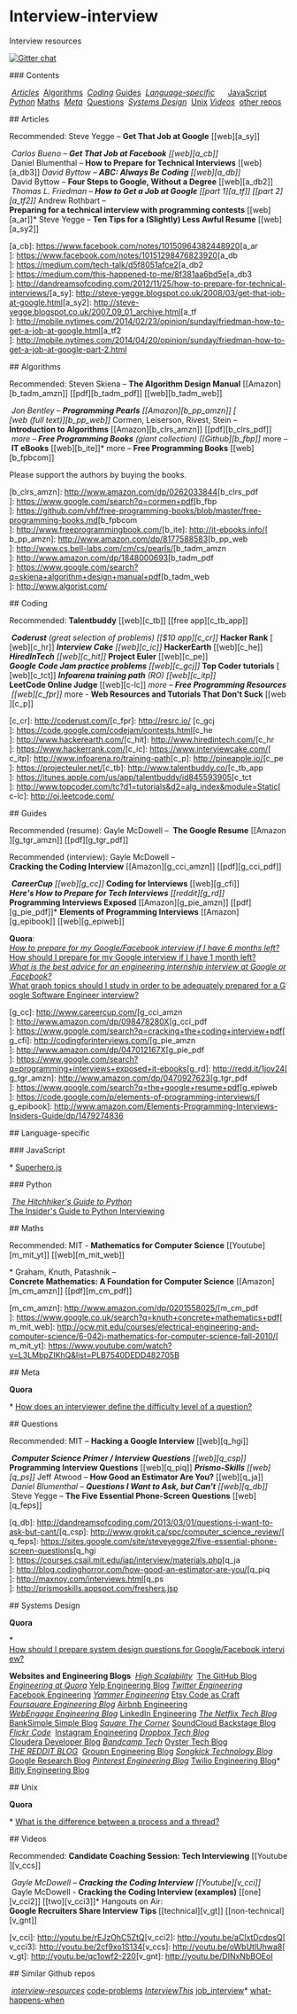 # Interview-interview
Interview resources

 
 ​[![​Gitter chat​](https://badges.gitter.im/andreis/interview.png)](https://gitter.im/andreis/interview) 
  
 ​###​ ​Contents 
  
 ​*​ [​Articles​](#articles) 
 ​*​ [​Algorithms​](#algorithms) 
 ​*​ [​Coding​](#coding) 
 ​*​ [​Guides​](#guides) 
 ​*​ [​Language-specific​](#language-specific) 
 ​    ​*​ [​JavaScript​](#javascript) 
 ​    ​*​ [​Python​](#python) 
 ​*​ [​Maths​](#maths) 
 ​*​ [​Meta​](#meta) 
 ​*​ [​Questions​](#questions) 
 ​*​ [​Systems Design​](#systems-design) 
 ​*​ [​Unix​](#unix) 
 ​*​ [​Videos​](#videos) 
 ​*​ [​other repos​](#similar-github-repos) 
  
  
 ​##​ ​Articles 
  
 ​Recommended: Steve Yegge – ​**Get That Job at Google**​ [​[web​][a_sy]] 
  
 ​*​ Carlos Bueno – ​**Get That Job at Facebook**​ [​[web​][a_cb]] 
 ​*​ Daniel Blumenthal – ​**How to Prepare for Technical Interviews**​ [​[web​][a_db3]] 
 ​*​ David Byttow – ​**ABC: Always Be Coding**​ [​[web​][a_db]] 
 ​*​ David Byttow – ​**Four Steps to Google, Without a Degree**​ [​[web​][a_db2]] 
 ​*​ Thomas L. Friedman – ​**How to Get a Job at Google**​ [​[part 1​][a_tf]] [​[part 2​][a_tf2]] 
 ​*​ Andrew Rothbart – ​**Preparing for a technical interview with programming contests**​ [​[web​][a_ar]] 
 ​*​ Steve Yegge – ​**Ten Tips for a (Slightly) Less Awful Resume**​ [​[web​][a_sy2]] 
  
 ​[​a_cb​]: https://www.facebook.com/notes/10150964382448920 
 ​[​a_ar​]: https://www.facebook.com/notes/10151298476823920 
 ​[​a_db​]: https://medium.com/tech-talk/d5f8051afce2 
 ​[​a_db2​]: https://medium.com/this-happened-to-me/8f381aa6bd5e 
 ​[​a_db3​]: http://dandreamsofcoding.com/2012/11/25/how-to-prepare-for-technical-interviews/ 
 ​[​a_sy​]: http://steve-yegge.blogspot.co.uk/2008/03/get-that-job-at-google.html 
 ​[​a_sy2​]: http://steve-yegge.blogspot.co.uk/2007_09_01_archive.html 
 ​[​a_tf​]: http://mobile.nytimes.com/2014/02/23/opinion/sunday/friedman-how-to-get-a-job-at-google.html 
 ​[​a_tf2​]: http://mobile.nytimes.com/2014/04/20/opinion/sunday/friedman-how-to-get-a-job-at-google-part-2.html 
  
  
 ​##​ ​Algorithms 
  
 ​Recommended: Steven Skiena – ​**The Algorithm Design Manual**​ [​[Amazon​][b_tadm_amzn]] [​[pdf​][b_tadm_pdf]] [​[web​][b_tadm_web]] 
  
 ​*​ Jon Bentley – ​**Programming Pearls**​ [​[Amazon​][b_pp_amzn]] [​[web (full text)​][b_pp_web]] 
 ​*​ Cormen, Leiserson, Rivest, Stein – ​**Introduction to Algorithms**​ [​[Amazon​][b_clrs_amzn]] [​[pdf​][b_clrs_pdf]] 
 ​*​ more – ​**Free Programming Books**​ (​*giant*​ collection) [​[Github​][b_fbp]] 
 ​*​ more – ​**IT eBooks**​ [​[web​][b_ite]] 
 ​*​ more – ​**Free Programming Books**​ [​[web​][b_fpbcom]] 
  
 ​Please support the authors by buying the books. 
  
 ​[​b_clrs_amzn​]: http://www.amazon.com/dp/0262033844 
 ​[​b_clrs_pdf​]: https://www.google.com/search?q=cormen+pdf 
 ​[​b_fbp​]: https://github.com/vhf/free-programming-books/blob/master/free-programming-books.md 
 ​[​b_fpbcom​]: http://www.freeprogrammingbook.com/ 
 ​[​b_ite​]: http://it-ebooks.info/ 
 ​[​b_pp_amzn​]: http://www.amazon.com/dp/8177588583 
 ​[​b_pp_web​]: http://www.cs.bell-labs.com/cm/cs/pearls/ 
 ​[​b_tadm_amzn​]: http://www.amazon.com/dp/1848000693 
 ​[​b_tadm_pdf​]: https://www.google.com/search?q=skiena+algorithm+design+manual+pdf 
 ​[​b_tadm_web​]: http://www.algorist.com/ 
  
  
 ​##​ ​Coding 
  
 ​Recommended: ​**Talentbuddy**​ [​[web​][c_tb]] [​[free app​][c_tb_app]] 
  
 ​*​ ​**Coderust**​ (great selection of problems) [​[$10 app​][c_cr]] 
 ​*​ ​**Hacker Rank**​ [​[web​][c_hr]] 
 ​*​ ​**Interview Cake**​ [​[web​][c_ic]] 
 ​*​ ​**HackerEarth**​ [​[web​][c_he]] 
 ​*​ ​**HiredInTech**​ [​[web​][c_hit]] 
 ​*​ ​**Project Euler**​ [​[web​][c_pe]] 
 ​*​ ​**Google Code Jam practice problems**​ [​[web​][c_gcj]] 
 ​*​ ​**Top Coder tutorials**​ [​[web​][c_tct]] 
 ​*​ ​**Infoarena training path**​ (RO) [​[web​][c_itp]] 
 ​*​ ​**LeetCode Online Judge**​ [​[web​][c-lc]] 
 ​*​ more – ​**Free Programming Resources**​ [​[web​][c_fpr]] 
 ​*​ more - ​**Web Resources and Tutorials That Don't Suck**​ [​[web​][c_p]] 
  
 ​[​c_cr​]: http://coderust.com/ 
 ​[​c_fpr​]: http://resrc.io/ 
 ​[​c_gcj​]: https://code.google.com/codejam/contests.html 
 ​[​c_he​]: http://www.hackerearth.com/ 
 ​[​c_hit​]: http://www.hiredintech.com/ 
 ​[​c_hr​]: https://www.hackerrank.com/ 
 ​[​c_ic​]: https://www.interviewcake.com/ 
 ​[​c_itp​]: http://www.infoarena.ro/training-path 
 ​[​c_p​]: http://pineapple.io/ 
 ​[​c_pe​]: https://projecteuler.net/ 
 ​[​c_tb​]: http://www.talentbuddy.co/ 
 ​[​c_tb_app​]: https://itunes.apple.com/us/app/talentbuddy/id845593905 
 ​[​c_tct​]: http://www.topcoder.com/tc?d1=tutorials&d2=alg_index&module=Static 
 ​[​c-lc​]: http://oj.leetcode.com/ 
  
  
 ​##​ ​Guides 
  
 ​Recommended (resume): Gayle McDowell –  ​**The Google Resume**​ [​[Amazon​][g_tgr_amzn]] [​[pdf​][g_tgr_pdf]] 
  
 ​Recommended (interview): Gayle McDowell – ​**Cracking the Coding Interview**​ [​[Amazon​][g_cci_amzn]] [​[pdf​][g_cci_pdf]] 
  
 ​*​ ​**CareerCup**​ [​[web​][g_cc]] 
 ​*​ ​**Coding for Interviews**​ [​[web​][g_cfi]] 
 ​*​ ​**Here's How to Prepare for Tech Interviews**​ [​[reddit​][g_rd]] 
 ​*​ ​**Programming Interviews Exposed**​ [​[Amazon​][g_pie_amzn]] [​[pdf​][g_pie_pdf]] 
 ​*​ ​**Elements of Programming Interviews**​ [​[Amazon​][g_epibook]] [​[web​][g_epiweb]]  
  
 ​**Quora**​: 
 ​*​ [​How to prepare for my Google/Facebook interview if I have 6 months left?​](http://www.quora.com/Career-Advice/What-are-the-ways-to-utilize-6-months-to-build-skill-set-to-get-into-Facebook-or-Google) 
 ​*​ [​How should I prepare for my Google interview if I have 1 month left?​](https://www.quora.com/Google-Interview-Questions/How-should-I-prepare-for-my-Google-interview-if-I-have-1-month-left) 
 ​*​ [​What is the best advice for an engineering internship interview at Google or Facebook?​](https://www.quora.com/What-is-the-best-advice-for-an-engineering-internship-interview-at-Google-or-Facebook) 
 ​*​ [​What graph topics should I study in order to be adequately prepared for a Google Software Engineer interview?​](https://www.quora.com/Google-Interview-Questions/What-graph-topics-should-I-study-in-order-to-be-adequately-prepared-for-a-Google-Software-Engineer-interview) 
  
 ​[​g_cc​]: http://www.careercup.com/ 
 ​[​g_cci_amzn​]: http://www.amazon.com/dp/098478280X 
 ​[​g_cci_pdf​]: https://www.google.com/search?q=cracking+the+coding+interview+pdf 
 ​[​g_cfi​]: http://codingforinterviews.com/ 
 ​[​g_pie_amzn​]: http://www.amazon.com/dp/047012167X 
 ​[​g_pie_pdf​]: https://www.google.com/search?q=programming+interviews+exposed+it-ebooks 
 ​[​g_rd​]: http://redd.it/1jov24 
 ​[​g_tgr_amzn​]: http://www.amazon.com/dp/0470927623 
 ​[​g_tgr_pdf​]: https://www.google.com/search?q=the+google+resume+pdf 
 ​[​g_epiweb​]: https://code.google.com/p/elements-of-programming-interviews/ 
 ​[​g_epibook​]: http://www.amazon.com/Elements-Programming-Interviews-Insiders-Guide/dp/1479274836 
  
  
 ​##​ ​Language-specific 
  
 ​###​ ​JavaScript 
  
 ​*​ [​Superhero.js​](http://superherojs.com/) 
  
 ​###​ ​Python 
  
 ​*​ [​The Hitchhiker's Guide to Python​](http://docs.python-guide.org/en/latest/) 
 ​*​ [​The Insider's Guide to Python Interviewing​](http://www.toptal.com/python#hiring-guide) 
  
 ​##​ ​Maths 
  
 ​Recommended: MIT - ​**Mathematics for Computer Science**​ [​[Youtube​][m_mit_yt]] [​[web​][m_mit_web]] 
  
 ​*​ Graham, Knuth, Patashnik – ​**Concrete Mathematics: A Foundation for Computer Science**​ [​[Amazon​][m_cm_amzn]] [​[pdf​][m_cm_pdf]] 
  
 ​[​m_cm_amzn​]: http://www.amazon.com/dp/0201558025/ 
 ​[​m_cm_pdf​]: https://www.google.co.uk/search?q=knuth+concrete+mathematics+pdf 
 ​[​m_mit_web​]: http://ocw.mit.edu/courses/electrical-engineering-and-computer-science/6-042j-mathematics-for-computer-science-fall-2010/ 
 ​[​m_mit_yt​]: https://www.youtube.com/watch?v=L3LMbpZIKhQ&list=PLB7540DEDD482705B 
  
  
 ​##​ ​Meta 
  
 ​**Quora** 
  
 ​*​ [​How does an interviewer define the difficulty level of a question?​](http://www.quora.com/Programming-Interviews/How-does-an-interviewer-define-the-difficulty-level-of-a-question) 
  
  
 ​##​ ​Questions 
  
 ​Recommended: MIT – ​**Hacking a Google Interview**​ [​[web​][q_hgi]] 
  
 ​*​ ​**Computer Science Primer / Interview Questions**​ [​[web​][q_csp]] 
 ​*​ ​**Programming Interview Questions**​ [​[web​][q_piq]] 
 ​*​ ​**Prismo-Skills**​ [​[web​][q_ps]] 
 ​*​ Jeff Atwood – ​**How Good an Estimator Are You?**​ [​[web​][q_ja]] 
 ​*​ Daniel Blumenthal – ​**Questions I Want to Ask, but Can't**​ [​[web​][q_db]] 
 ​*​ Steve Yegge – ​**The Five Essential Phone-Screen Questions**​ [​[web​][q_feps]] 
  
 ​[​q_db​]: http://dandreamsofcoding.com/2013/03/01/questions-i-want-to-ask-but-cant/ 
 ​[​q_csp​]: http://www.grokit.ca/spc/computer_science_review/ 
 ​[​q_feps​]: https://sites.google.com/site/steveyegge2/five-essential-phone-screen-questions 
 ​[​q_hgi​]: https://courses.csail.mit.edu/iap/interview/materials.php 
 ​[​q_ja​]: http://blog.codinghorror.com/how-good-an-estimator-are-you/ 
 ​[​q_piq​]: http://maxnoy.com/interviews.html 
 ​[​q_ps​]: http://prismoskills.appspot.com/freshers.jsp 
  
  
 ​##​ ​Systems Design 
  
 ​**Quora** 
  
 ​*​ [​How should I prepare system design questions for Google/Facebook interview?​](http://www.quora.com/Job-Interviews/How-should-I-prepare-system-design-questions-for-Google-Facebook-Interview) 
  
  
 ​**Websites and Engineering Blogs** 
 ​*​ [​High Scalability​](http://highscalability.com/) 
 ​*​ [​The GitHub Blog​](https://github.com/blog/category/engineering) 
 ​*​ [​Engineering at Quora​](http://engineering.quora.com/) 
 ​*​ [​Yelp Engineering Blog​](http://engineeringblog.yelp.com/) 
 ​*​ [​Twitter Engineering​](https://engineering.twitter.com/) 
 ​*​ [​Facebook Engineering​](https://www.facebook.com/Engineering) 
 ​*​ [​Yammer Engineering​](http://eng.yammer.com/blog/) 
 ​*​ [​Etsy Code as Craft​](http://codeascraft.com/) 
 ​*​ [​Foursquare Engineering Blog​](http://engineering.foursquare.com/) 
 ​*​ [​Airbnb Engineering​](http://nerds.airbnb.com/) 
 ​*​ [​WebEngage Engineering Blog​](http://engineering.webengage.com/) 
 ​*​ [​LinkedIn Engineering​](http://engineering.linkedin.com/blog) 
 ​*​ [​The Netflix Tech Blog​](http://techblog.netflix.com/) 
 ​*​ [​BankSimple Simple Blog​](https://www.simple.com/engineering/) 
 ​*​ [​Square The Corner​](http://corner.squareup.com/) 
 ​*​ [​SoundCloud Backstage Blog​](https://developers.soundcloud.com/blog/) 
 ​*​ [​Flickr Code​](http://code.flickr.net/) 
 ​*​ [​Instagram Engineering​](http://instagram-engineering.tumblr.com/) 
 ​*​ [​Dropbox Tech Blog​](https://tech.dropbox.com/) 
 ​*​ [​Cloudera Developer Blog​](http://blog.cloudera.com/blog/) 
 ​*​ [​Bandcamp Tech​](http://bandcamptech.wordpress.com/) 
 ​*​ [​Oyster Tech Blog​](http://tech.oyster.com/) 
 ​*​ [​THE REDDIT BLOG​](http://www.redditblog.com/) 
 ​*​ [​Groupn Engineering Blog​](https://engineering.groupon.com/) 
 ​*​ [​Songkick Technology Blog​](http://devblog.songkick.com/) 
 ​*​ [​Google Research Blog​](http://googleresearch.blogspot.com/) 
 ​*​ [​Pinterest Engineering Blog​](http://engineering.pinterest.com/) 
 ​*​ [​Twilio Engineering Blog​](http://www.twilio.com/engineering) 
 ​*​ [​Bitly Engineering Blog​](http://word.bitly.com/) 
  
  
  
 ​##​ ​Unix 
  
 ​**Quora** 
  
 ​*​ [​What is the difference between a process and a thread?​](http://www.quora.com/What-is-the-difference-between-a-process-and-a-thread) 
  
  
 ​##​ ​Videos 
  
 ​Recommended: ​**Candidate Coaching Session: Tech Interviewing**​ [​[Youtube​][v_ccs]] 
  
 ​*​ Gayle McDowell – ​**Cracking the Coding Interview**​ [​[Youtube​][v_cci]] 
 ​*​ Gayle McDowell - ​**Cracking the Coding Interview (examples)**​ [​[one​][v_cci2]] [​[two​][v_cci3]] 
 ​*​ Hangouts on Air: ​**Google Recruiters Share Interview Tips**​ [​[technical​][v_gt]] [​[non-technical​][v_gnt]] 
  
 ​[​v_cci​]: http://youtu.be/rEJzOhC5ZtQ 
 ​[​v_cci2​]: http://youtu.be/aClxtDcdpsQ 
 ​[​v_cci3​]: http://youtu.be/2cf9xo1S134 
 ​[​v_ccs​]: http://youtu.be/oWbUtlUhwa8 
 ​[​v_gt​]: http://youtu.be/qc1owf2-220 
 ​[​v_gnt​]: http://youtu.be/DINxNbBOEoI 
  
 ​##​ ​Similar Github repos 
  
 ​*​ [​interview-resources​](https://github.com/davidhampgonsalves/interview-resources) 
 ​*​ [​code-problems​](https://github.com/blakeembrey/code-problems) 
 ​*​ [​InterviewThis​](https://github.com/ChiperSoft/InterviewThis) 
 ​*​ [​job_interview​](https://github.com/ruby-jokes/job_interview) 
 ​*​ [​what-happens-when​](https://github.com/alex/what-happens-when)
